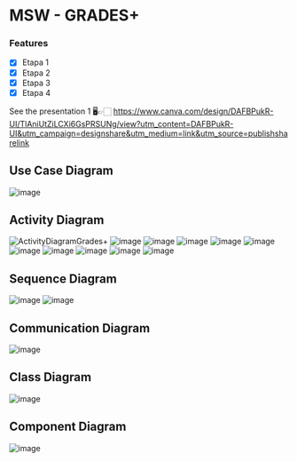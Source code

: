# MSW - GRADES+

### Features 

- [x] Etapa 1
- [x] Etapa 2
- [x] Etapa 3
- [x] Etapa 4

See the presentation 1
🖥👉🏻 https://www.canva.com/design/DAFBPukR-UI/TlAniUtZiLCXi6GsPRSUNg/view?utm_content=DAFBPukR-UI&utm_campaign=designshare&utm_medium=link&utm_source=publishsharelink

## Use Case Diagram
![image](https://user-images.githubusercontent.com/91732850/183306908-0c48d634-5e07-4766-91f3-17165fe3fd5d.png)


## Activity Diagram
![ActivityDiagramGrades+](https://user-images.githubusercontent.com/91732850/179424640-a7d5da6d-f481-4e67-9e86-1212c3861003.png)
![image](https://user-images.githubusercontent.com/91732850/183309335-70b2fc48-3190-41ec-bc19-a1d252e65515.png)
![image](https://user-images.githubusercontent.com/91732850/183317208-cfe10bfb-52de-4141-b280-f8da16443686.png)
![image](https://user-images.githubusercontent.com/91732850/183317216-e3526306-1166-4deb-854c-c52cd3023985.png)
![image](https://user-images.githubusercontent.com/91732850/183317253-70b3da41-c232-4b2e-9456-de3fe684621d.png)
![image](https://user-images.githubusercontent.com/91732850/183317306-6543e5f7-c8cf-443a-9272-e3c46572888e.png)
![image](https://user-images.githubusercontent.com/91732850/183317336-4e8bdd61-2438-45e1-a929-5393f250541c.png)
![image](https://user-images.githubusercontent.com/91732850/183317346-8cb4f864-91b5-416e-8e95-3ba63f1d1e77.png)
![image](https://user-images.githubusercontent.com/91732850/183317367-7af4f427-3e01-43fe-af2c-265ad9d6d7a6.png)
![image](https://user-images.githubusercontent.com/91732850/183317384-e2ed98aa-c825-4de3-a824-c37e59843a95.png)
![image](https://user-images.githubusercontent.com/91732850/183317398-5db7b0c2-bef9-4cba-92d4-b7e4aecc3a9d.png)



## Sequence Diagram 
![image](https://user-images.githubusercontent.com/91732850/183306887-8bfe256d-a916-45a1-bebd-da763814ae8b.png)
![image](https://user-images.githubusercontent.com/91732850/183306893-63daa56f-40cf-45a2-b7bb-7bec6f752200.png)


## Communication Diagram
![image](https://user-images.githubusercontent.com/91732850/183308886-69f6c4a4-9c65-4a63-a693-0db745e532b5.png)


## Class Diagram
![image](https://user-images.githubusercontent.com/91732850/183306868-7ce6c64c-4384-484a-b11b-36de79364b92.png)


## Component Diagram
![image](https://user-images.githubusercontent.com/91732850/184186534-e31e2b01-7d5d-4c57-a220-e70529743124.png)

